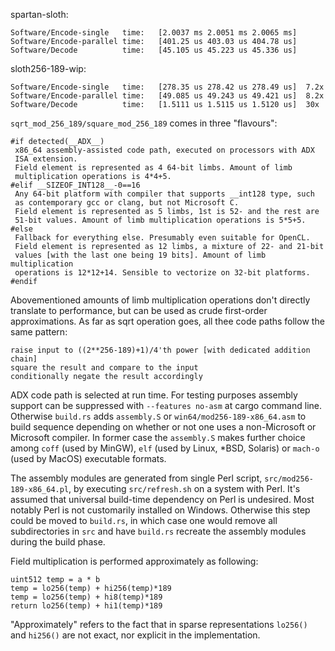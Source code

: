 spartan-sloth:
```
Software/Encode-single   time:   [2.0037 ms 2.0051 ms 2.0065 ms]
Software/Encode-parallel time:   [401.25 us 403.03 us 404.78 us]
Software/Decode          time:   [45.105 us 45.223 us 45.336 us]
```

sloth256-189-wip:
```
Software/Encode-single   time:   [278.35 us 278.42 us 278.49 us]  7.2x
Software/Encode-parallel time:   [49.085 us 49.243 us 49.421 us]  8.2x
Software/Decode          time:   [1.5111 us 1.5115 us 1.5120 us]  30x
```

`sqrt_mod_256_189/square_mod_256_189` comes in three "flavours":
```
#if detected(__ADX__)
 x86_64 assembly-assisted code path, executed on processors with ADX
 ISA extension.
 Field element is represented as 4 64-bit limbs. Amount of limb
 multiplication operations is 4*4+5.
#elif __SIZEOF_INT128__-0==16
 Any 64-bit platform with compiler that supports __int128 type, such
 as contemporary gcc or clang, but not Microsoft C.
 Field element is represented as 5 limbs, 1st is 52- and the rest are
 51-bit values. Amount of limb multiplication operations is 5*5+5.
#else
 Fallback for everything else. Presumably even suitable for OpenCL.
 Field element is represented as 12 limbs, a mixture of 22- and 21-bit
 values [with the last one being 19 bits]. Amount of limb multiplication
 operations is 12*12+14. Sensible to vectorize on 32-bit platforms.
#endif
```
Abovementioned amounts of limb multiplication operations don't directly
translate to performance, but can be used as crude first-order
approximations. As far as sqrt operation goes, all thee code paths follow
the same pattern:
```
raise input to ((2**256-189)+1)/4'th power [with dedicated addition chain]
square the result and compare to the input
conditionally negate the result accordingly
```
ADX code path is selected at run time. For testing purposes assembly
support can be suppressed with `--features no-asm` at cargo command
line. Otherwise `build.rs` adds `assembly.S` or
`win64/mod256-189-x86_64.asm` to build sequence depending on whether or
not one uses a non-Microsoft or Microsoft compiler. In former case the
`assembly.S` makes further choice among `coff` (used by MinGW), `elf` (used
by Linux, *BSD, Solaris) or `mach-o` (used by MacOS) executable formats.

The assembly modules are generated from single Perl script,
`src/mod256-189-x86_64.pl`, by executing `src/refresh.sh` on a system
with Perl. It's assumed that universal build-time dependency on Perl is
undesired. Most notably Perl is not customarily installed on Windows.
Otherwise this step could be moved to `build.rs`, in which case one
would remove all subdirectories in `src` and have `build.rs` recreate
the assembly modules during the build phase.

Field multiplication is performed approximately as following:
```
uint512 temp = a * b
temp = lo256(temp) + hi256(temp)*189
temp = lo256(temp) + hi8(temp)*189
return lo256(temp) + hi1(temp)*189
```
"Approximately" refers to the fact that in sparse representations
`lo256()` and `hi256()` are not exact, nor explicit in the
implementation.
